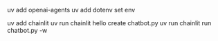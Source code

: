 uv add openai-agents
uv add dotenv
set env

uv add chainlit
uv run chainlit hello
create chatbot.py
uv run chainlit run chatbot.py -w
